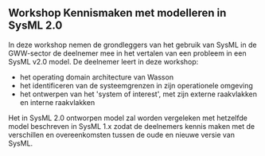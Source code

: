 ## Workshop Kennismaken met modelleren in SysML 2.0

In deze workshop nemen de grondleggers van het gebruik van SysML in de GWW-sector de deelnemer mee in het vertalen van een probleem in een SysML v2.0 model. De deelnemer leert in deze workshop: 
- het operating domain architecture van Wasson
- het identificeren van de systeemgrenzen in zijn operationele omgeving
- het ontwerpen van het 'system of interest', met zijn externe raakvlakken en interne raakvlakken

Het in SysML 2.0 ontworpen model zal worden vergeleken met hetzelfde model beschreven in SysML 1.x zodat de deelnemers kennis maken met de verschillen en overeenkomsten tussen de oude en nieuwe versie van SysML.

